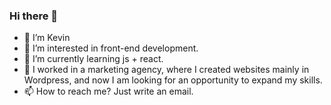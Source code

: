 ### Hi there 👋

- 👋 I’m Kevin
- 👀 I’m interested in front-end development. 
- 🌱 I’m currently learning js + react.
- 💞️ I worked in a marketing agency, where I created websites mainly in Wordpress, and now I am looking for an opportunity to expand my skills.
- 📫 How to reach me? Just write an email.

<!--
**KevinKoz/KevinKoz** is a ✨ _special_ ✨ repository because its `README.md` (this file) appears on your GitHub profile.

Here are some ideas to get you started:

- 🔭 I’m currently working on ...
- 🌱 I’m currently learning ...
- 👯 I’m looking to collaborate on ...
- 🤔 I’m looking for help with ...
- 💬 Ask me about ...
- 📫 How to reach me: ...
- 😄 Pronouns: ...
- ⚡ Fun fact: ...
-->
